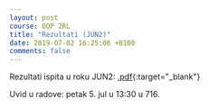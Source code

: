 ```yaml
---
layout: post
course: OOP 2RL
title: "Rezultati (JUN2)"
date: 2019-07-02 16:25:06 +0100
comments: false
---
```


Rezultati ispita u roku JUN2: 
[.pdf](https://matfoop.github.io/OOP/pismeni-ispiti/info#јун2---резултати-практичног-дела-испита){:target="_blank"}

Uvid u radove: petak 5. jul u 13:30 u 716.